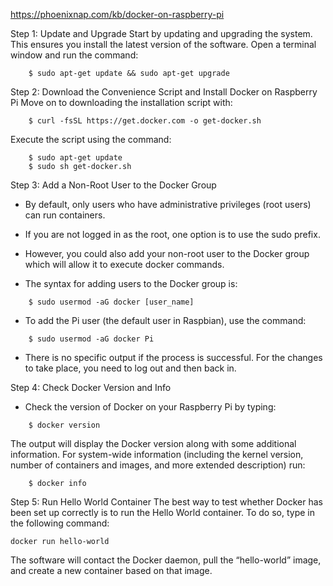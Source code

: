 


https://phoenixnap.com/kb/docker-on-raspberry-pi

Step 1: Update and Upgrade
Start by updating and upgrading the system. This ensures you install the latest version of the software.
Open a terminal window and run the command:

```
    $ sudo apt-get update && sudo apt-get upgrade
```
Step 2: Download the Convenience Script and Install Docker on Raspberry Pi
Move on to downloading the installation script with:
```
    $ curl -fsSL https://get.docker.com -o get-docker.sh
```
Execute the script using the command:
```
    $ sudo apt-get update
    $ sudo sh get-docker.sh
```

Step 3: Add a Non-Root User to the Docker Group
- By default, only users who have administrative privileges (root users) can run containers. 
- If you are not logged in as the root, one option is to use the sudo prefix.
- However, you could also add your non-root user to the Docker group which will allow it to execute docker commands.

- The syntax for adding users to the Docker group is:
```
    $ sudo usermod -aG docker [user_name]
```
- To add the Pi user (the default user in Raspbian), use the command:
```
    $ sudo usermod -aG docker Pi
```

- There is no specific output if the process is successful. For the changes to take place, you need to log out and then back in.

Step 4: Check Docker Version and Info
- Check the version of Docker on your Raspberry Pi by typing:
```
    $ docker version
```
The output will display the Docker version along with some additional information.
For system-wide information (including the kernel version, number of containers and images, and more extended description) run:
```
    $ docker info
```
Step 5: Run Hello World Container
The best way to test whether Docker has been set up correctly is to run the Hello World container.
To do so, type in the following command:
```
docker run hello-world
```
The software will contact the Docker daemon, pull the “hello-world” image, and create a new container based on that image.
